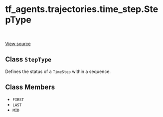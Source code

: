 <div itemscope itemtype="http://developers.google.com/ReferenceObject">
<meta itemprop="name" content="tf_agents.trajectories.time_step.StepType" />
<meta itemprop="path" content="Stable" />
<meta itemprop="property" content="FIRST"/>
<meta itemprop="property" content="LAST"/>
<meta itemprop="property" content="MID"/>
</div>

# tf_agents.trajectories.time_step.StepType

<table class="tfo-notebook-buttons tfo-api" align="left">
</table>

<a target="_blank" href="https://github.com/tensorflow/agents/tree/master/tf_agents/trajectories/time_step.py">View
source</a>

## Class `StepType`

Defines the status of a `TimeStep` within a sequence.



<!-- Placeholder for "Used in" -->


## Class Members

*   `FIRST` <a id="FIRST"></a>
*   `LAST` <a id="LAST"></a>
*   `MID` <a id="MID"></a>
